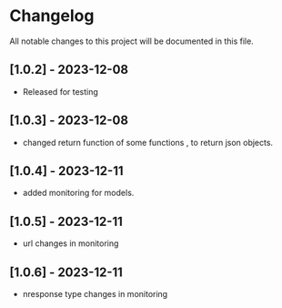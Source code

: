 # Changelog

All notable changes to this project will be documented in this file.

## [1.0.2] - 2023-12-08
- Released for testing

## [1.0.3] - 2023-12-08
- changed return function of some functions , to return json objects.

## [1.0.4] - 2023-12-11
- added monitoring for models.

## [1.0.5] - 2023-12-11
- url changes in monitoring

## [1.0.6] - 2023-12-11
- nresponse type changes in monitoring